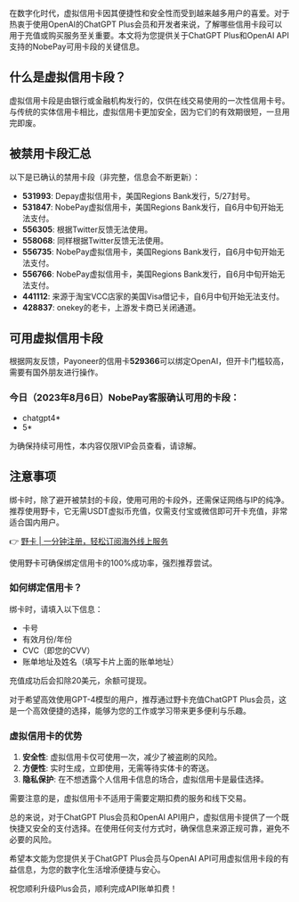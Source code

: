 在数字化时代，虚拟信用卡因其便捷性和安全性而受到越来越多用户的喜爱。对于热衷于使用OpenAI的ChatGPT Plus会员和开发者来说，了解哪些信用卡段可以用于充值或购买服务至关重要。本文将为您提供关于ChatGPT Plus和OpenAI API支持的NobePay可用卡段的关键信息。

## 什么是虚拟信用卡段？

虚拟信用卡段是由银行或金融机构发行的，仅供在线交易使用的一次性信用卡号。与传统的实体信用卡相比，虚拟信用卡更加安全，因为它们的有效期很短，一旦用完即废。

## 被禁用卡段汇总

以下是已确认的禁用卡段（非完整，信息会不断更新）：

- **531993**: Depay虚拟信用卡，美国Regions Bank发行，5/27封号。
- **531847**: NobePay虚拟信用卡，美国Regions Bank发行，自6月中旬开始无法支付。
- **556305**: 根据Twitter反馈无法使用。
- **558068**: 同样根据Twitter反馈无法使用。
- **556735**: NobePay虚拟信用卡，美国Regions Bank发行，自6月中旬开始无法支付。
- **556766**: NobePay虚拟信用卡，美国Regions Bank发行，自6月中旬开始无法支付。
- **441112**: 来源于淘宝VCC店家的美国Visa借记卡，自6月中旬开始无法支付。
- **428837**: onekey的老卡，上游发卡商已关闭通道。

## 可用虚拟信用卡段

根据网友反馈，Payoneer的信用卡**529366**可以绑定OpenAI，但开卡门槛较高，需要有国外朋友进行操作。

### 今日（2023年8月6日）NobePay客服确认可用的卡段：

- chatgpt4*
- 5*

为确保持续可用性，本内容仅限VIP会员查看，请谅解。

## 注意事项

绑卡时，除了避开被禁封的卡段，使用可用的卡段外，还需保证网络与IP的纯净。推荐使用野卡，它无需USDT虚拟币充值，仅需支付宝或微信即可开卡充值，非常适合国内用户。

👉 [野卡 | 一分钟注册，轻松订阅海外线上服务](https://bit.ly/bewildcard)

使用野卡可确保绑定信用卡的100%成功率，强烈推荐尝试。

### 如何绑定信用卡？

绑卡时，请填入以下信息：
- 卡号
- 有效月份/年份
- CVC（即您的CVV）
- 账单地址及姓名（填写卡片上面的账单地址）

充值成功后会扣除20美元，余额可提现。

对于希望高效使用GPT-4模型的用户，推荐通过野卡充值ChatGPT Plus会员，这是一个高效便捷的选择，能够为您的工作或学习带来更多便利与乐趣。

### 虚拟信用卡的优势

1. **安全性**: 虚拟信用卡仅可使用一次，减少了被盗刷的风险。
2. **方便性**: 实时生成，立即使用，无需等待实体卡的寄送。
3. **隐私保护**: 在不想透露个人信用卡信息的场合，虚拟信用卡是最佳选择。

需要注意的是，虚拟信用卡不适用于需要定期扣费的服务和线下交易。

总的来说，对于ChatGPT Plus会员和OpenAI API用户，虚拟信用卡提供了一个既快捷又安全的支付选择。在使用任何支付方式时，确保信息来源正规可靠，避免不必要的风险。

希望本文能为您提供关于ChatGPT Plus会员与OpenAI API可用虚拟信用卡段的有益信息，为您的数字化生活增添便捷与安心。

祝您顺利升级Plus会员，顺利完成API账单扣费！